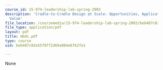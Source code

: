 ```yaml
---
course_id: 15-974-leadership-lab-spring-2003
description: 'Cradle-to-Cradle Design at Scale: Opportunities, Applications and Business
  Value'
file_location: /coursemedia/15-974-leadership-lab-spring-2003/beb407c02e55f0ff2d69a084e6f62fe1_mbdc.pdf
file_type: application/pdf
layout: pdf
title: mbdc.pdf
type: course
uid: beb407c02e55f0ff2d69a084e6f62fe1

---
```

None